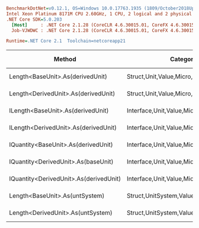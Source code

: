 ``` ini

BenchmarkDotNet=v0.12.1, OS=Windows 10.0.17763.1935 (1809/October2018Update/Redstone5), VM=Hyper-V
Intel Xeon Platinum 8171M CPU 2.60GHz, 1 CPU, 2 logical and 2 physical cores
.NET Core SDK=5.0.203
  [Host]     : .NET Core 2.1.28 (CoreCLR 4.6.30015.01, CoreFX 4.6.30015.01), X64 RyuJIT
  Job-VJWDWC : .NET Core 2.1.28 (CoreCLR 4.6.30015.01, CoreFX 4.6.30015.01), X64 RyuJIT

Runtime=.NET Core 2.1  Toolchain=netcoreapp21  

```
|                                 Method |                               Categories |      Mean |     Error |   StdDev |   StdErr |       Min |       Max |    Median | Ratio | MannWhitney(5%) | RatioSD |  Gen 0 | Gen 1 | Gen 2 | Allocated |
|--------------------------------------- |----------------------------------------- |----------:|----------:|---------:|---------:|----------:|----------:|----------:|------:|---------------- |--------:|-------:|------:|------:|----------:|
|       Length&lt;BaseUnit&gt;.As(derivedUnit) |       Struct,Unit,Value,Micro,Conversion |  12.22 ns |  0.241 ns | 0.322 ns | 0.064 ns |  11.70 ns |  13.01 ns |  12.18 ns |  1.00 |            Base |    0.00 |      - |     - |     - |         - |
|    Length&lt;DerivedUnit&gt;.As(derivedUnit) |       Struct,Unit,Value,Micro,Conversion |  12.27 ns |  0.245 ns | 0.478 ns | 0.070 ns |  11.51 ns |  13.32 ns |  12.23 ns |  1.02 |            Same |    0.05 |      - |     - |     - |         - |
|      ILength&lt;BaseUnit&gt;.As(derivedUnit) |    Interface,Unit,Value,Micro,Conversion |  17.37 ns |  0.337 ns | 0.450 ns | 0.090 ns |  16.62 ns |  18.28 ns |  17.38 ns |  1.42 |          Slower |    0.06 |      - |     - |     - |         - |
|   ILength&lt;DerivedUnit&gt;.As(derivedUnit) |    Interface,Unit,Value,Micro,Conversion |  17.42 ns |  0.341 ns | 0.443 ns | 0.090 ns |  16.84 ns |  18.53 ns |  17.22 ns |  1.43 |          Slower |    0.05 |      - |     - |     - |         - |
|    IQuantity&lt;BaseUnit&gt;.As(derivedUnit) |    Interface,Unit,Value,Micro,Conversion |  76.80 ns |  1.529 ns | 1.820 ns | 0.397 ns |  74.59 ns |  80.80 ns |  76.57 ns |  6.30 |          Slower |    0.24 |      - |     - |     - |         - |
|    IQuantity&lt;DerivedUnit&gt;.As(baseUnit) |    Interface,Unit,Value,Micro,Conversion |  76.96 ns |  1.538 ns | 2.653 ns | 0.430 ns |  72.57 ns |  81.55 ns |  76.67 ns |  6.34 |          Slower |    0.21 |      - |     - |     - |         - |
| IQuantity&lt;DerivedUnit&gt;.As(derivedUnit) |    Interface,Unit,Value,Micro,Conversion |  98.13 ns |  1.923 ns | 2.137 ns | 0.490 ns |  94.15 ns | 101.68 ns |  98.14 ns |  8.04 |          Slower |    0.19 |      - |     - |     - |         - |
|         Length&lt;BaseUnit&gt;.As(untSystem) | Struct,UnitSystem,Value,Micro,Conversion | 508.44 ns |  7.829 ns | 6.940 ns | 1.855 ns | 497.86 ns | 519.65 ns | 507.32 ns | 41.47 |          Slower |    1.42 | 0.0288 |     - |     - |     192 B |
|      Length&lt;DerivedUnit&gt;.As(untSystem) | Struct,UnitSystem,Value,Micro,Conversion | 521.52 ns | 10.190 ns | 9.034 ns | 2.414 ns | 506.90 ns | 542.60 ns | 520.52 ns | 42.53 |          Slower |    1.34 | 0.0288 |     - |     - |     192 B |
